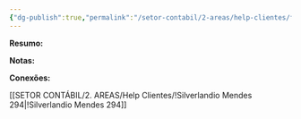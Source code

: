 ```yaml
---
{"dg-publish":true,"permalink":"/setor-contabil/2-areas/help-clientes/farmacia-menescal-297/","dgPassFrontmatter":true,"created":"2025-07-11T10:47:47.533-03:00","updated":"2025-07-11T10:58:09.325-03:00"}
---
```




**Resumo:**



**Notas:**



**Conexões:**


[[SETOR CONTÁBIL/2. AREAS/Help Clientes/!Silverlandio Mendes 294\|!Silverlandio Mendes 294]]